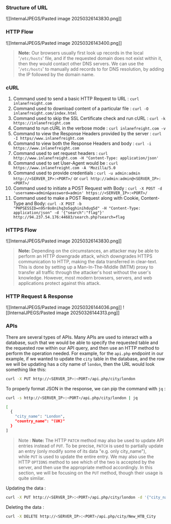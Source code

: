 ### Structure of URL
![[InternalJPEGS/Pasted image 20250326143830.png]]
### HTTP Flow
![[InternalJPEGS/Pasted image 20250326143400.png]]

> **Note:** Our browsers usually first look up records in the local '`/etc/hosts`' file, and if the requested domain does not exist within it, then they would contact other DNS servers. We can use the '`/etc/hosts`' to manually add records to for DNS resolution, by adding the IP followed by the domain name.


### cURL
1. Command used to send a basic HTTP Request to URL : `curl inlanefreight.com`
2. Command used to download content of a particular file : `curl -O inlanefreight.com/index.html`
3. Command used to skip the SSL Certificate check and run cURL : `curl -k https://inlanefreight.com`
4. Command to run cURL in the verbose mode : `curl inlanefreight.com -v`
5. Command to view the Response Headers provided by the server : `curl -I https//www.inlanefreight.com`
6. Command to view both the Response Headers and body : `curl -i https://www.inlanefreight.com`
7. Command used to set request headers : `curl http://www.inlanefreight.com -H "Content-Type: application/json'`
8. Command used to set User-Agent would be : `curl https://www.inlanefreight.com -A 'Mozilla/5.0`
9. Command used to provide credentials : `curl -u admin:admin http://<SERVER_IP>:<PORT>/` or `curl http://admin:admin@<SERVER_IP>:<PORT>/`
10. Command used to initiate a POST Request with Body : `curl -X POST -d 'username=admin&password=admin' https://<SERVER_IP>:<PORT>/`
11. Command used to make a POST Request along with Cookie, Content-Type and Body: `curl -X POST -b "PHPSESSID=n95r8o8nihq3o5qghinihduq5d" -H "Content-Type: application/json" -d '{"search":"flag"}'  http://94.237.54.176:44683/search.php?search=flag `

### HTTPS Flow
![[InternalJPEGS/Pasted image 20250326143830.png]]

> **Note:** Depending on the circumstances, an attacker may be able to perform an HTTP downgrade attack, which downgrades HTTPS communication to HTTP, making the data transferred in clear-text. This is done by setting up a Man-In-The-Middle (MITM) proxy to transfer all traffic through the attacker's host without the user's knowledge. However, most modern browsers, servers, and web applications protect against this attack.

### HTTP Request & Response
![[InternalJPEGS/Pasted image 20250326144036.png]]
![[InternalJPEGS/Pasted image 20250326144313.png]]

### APIs
There are several types of APIs. Many APIs are used to interact with a database, such that we would be able to specify the requested table and the requested row within our API query, and then use an HTTP method to perform the operation needed. For example, for the `api.php` endpoint in our example, if we wanted to update the `city` table in the database, and the row we will be updating has a city name of `london`, then the URL would look something like this:
```bash
curl -X PUT http://<SERVER_IP>:<PORT>/api.php/city/london
```

To properly format JSON in the response, we can pip the command with `jq` :
```bash
curl -s http://<SERVER_IP>:<PORT>/api.php/city/london | jq

[
  {
    "city_name": "London",
    "country_name": "(UK)"
  }
]
```

>Note : **Note:** The HTTP `PATCH` method may also be used to update API entries instead of `PUT`. To be precise, `PATCH` is used to partially update an entry (only modify some of its data "e.g. only city_name"), while `PUT` is used to update the entire entry. We may also use the HTTP `OPTIONS` method to see which of the two is accepted by the server, and then use the appropriate method accordingly. In this section, we will be focusing on the `PUT` method, though their usage is quite similar.

Updating the data :
```bash
curl -X PUT http://<SERVER_IP>:<PORT>/api.php/city/london -d '{"city_name":"New_HTB_City", "country_name":"HTB"}' -H 'Content-Type: application/json'
```

Deleting the data : 
```bash
curl -X DELETE http://<SERVER_IP>:<PORT>/api.php/city/New_HTB_City
```

